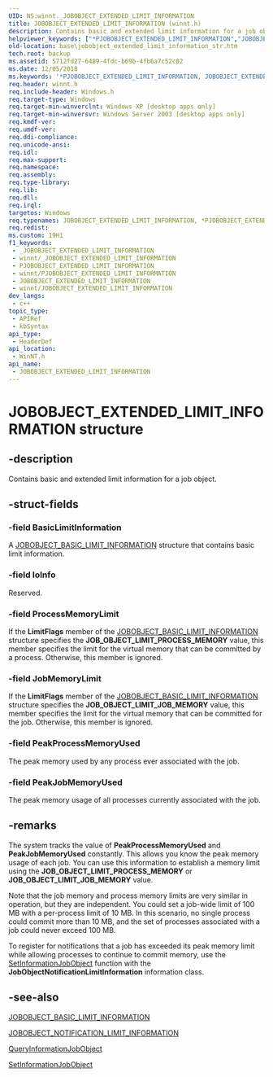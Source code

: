 ```yaml
---
UID: NS:winnt._JOBOBJECT_EXTENDED_LIMIT_INFORMATION
title: JOBOBJECT_EXTENDED_LIMIT_INFORMATION (winnt.h)
description: Contains basic and extended limit information for a job object.
helpviewer_keywords: ["*PJOBOBJECT_EXTENDED_LIMIT_INFORMATION","JOBOBJECT_EXTENDED_LIMIT_INFORMATION","JOBOBJECT_EXTENDED_LIMIT_INFORMATION structure","PJOBOBJECT_EXTENDED_LIMIT_INFORMATION","PJOBOBJECT_EXTENDED_LIMIT_INFORMATION structure pointer","_JOBOBJECT_EXTENDED_LIMIT_INFORMATION","_win32_jobobject_extended_limit_information_str","base.jobobject_extended_limit_information_str","winnt/JOBOBJECT_EXTENDED_LIMIT_INFORMATION","winnt/PJOBOBJECT_EXTENDED_LIMIT_INFORMATION"]
old-location: base\jobobject_extended_limit_information_str.htm
tech.root: backup
ms.assetid: 5712fd27-6489-4fdc-b69b-4fb6a7c52c02
ms.date: 12/05/2018
ms.keywords: '*PJOBOBJECT_EXTENDED_LIMIT_INFORMATION, JOBOBJECT_EXTENDED_LIMIT_INFORMATION, JOBOBJECT_EXTENDED_LIMIT_INFORMATION structure, PJOBOBJECT_EXTENDED_LIMIT_INFORMATION, PJOBOBJECT_EXTENDED_LIMIT_INFORMATION structure pointer, _JOBOBJECT_EXTENDED_LIMIT_INFORMATION, _win32_jobobject_extended_limit_information_str, base.jobobject_extended_limit_information_str, winnt/JOBOBJECT_EXTENDED_LIMIT_INFORMATION, winnt/PJOBOBJECT_EXTENDED_LIMIT_INFORMATION'
req.header: winnt.h
req.include-header: Windows.h
req.target-type: Windows
req.target-min-winverclnt: Windows XP [desktop apps only]
req.target-min-winversvr: Windows Server 2003 [desktop apps only]
req.kmdf-ver: 
req.umdf-ver: 
req.ddi-compliance: 
req.unicode-ansi: 
req.idl: 
req.max-support: 
req.namespace: 
req.assembly: 
req.type-library: 
req.lib: 
req.dll: 
req.irql: 
targetos: Windows
req.typenames: JOBOBJECT_EXTENDED_LIMIT_INFORMATION, *PJOBOBJECT_EXTENDED_LIMIT_INFORMATION
req.redist: 
ms.custom: 19H1
f1_keywords:
 - _JOBOBJECT_EXTENDED_LIMIT_INFORMATION
 - winnt/_JOBOBJECT_EXTENDED_LIMIT_INFORMATION
 - PJOBOBJECT_EXTENDED_LIMIT_INFORMATION
 - winnt/PJOBOBJECT_EXTENDED_LIMIT_INFORMATION
 - JOBOBJECT_EXTENDED_LIMIT_INFORMATION
 - winnt/JOBOBJECT_EXTENDED_LIMIT_INFORMATION
dev_langs:
 - c++
topic_type:
 - APIRef
 - kbSyntax
api_type:
 - HeaderDef
api_location:
 - WinNT.h
api_name:
 - JOBOBJECT_EXTENDED_LIMIT_INFORMATION
---
```


# JOBOBJECT_EXTENDED_LIMIT_INFORMATION structure


## -description

Contains basic and extended limit information for a job object.

## -struct-fields

### -field BasicLimitInformation

A 
<a href="/windows/desktop/api/winnt/ns-winnt-jobobject_basic_limit_information">JOBOBJECT_BASIC_LIMIT_INFORMATION</a> structure that contains basic limit information.

### -field IoInfo

Reserved.

### -field ProcessMemoryLimit

If the <b>LimitFlags</b> member of the 
<a href="/windows/desktop/api/winnt/ns-winnt-jobobject_basic_limit_information">JOBOBJECT_BASIC_LIMIT_INFORMATION</a> structure specifies the <b>JOB_OBJECT_LIMIT_PROCESS_MEMORY</b> value, this member specifies the limit for the virtual memory that can be committed by a process. Otherwise, this member is ignored.

### -field JobMemoryLimit

If the <b>LimitFlags</b> member of the 
<a href="/windows/desktop/api/winnt/ns-winnt-jobobject_basic_limit_information">JOBOBJECT_BASIC_LIMIT_INFORMATION</a> structure specifies the <b>JOB_OBJECT_LIMIT_JOB_MEMORY</b> value, this member specifies the limit for the virtual memory that can be committed for the job. Otherwise, this member is ignored.

### -field PeakProcessMemoryUsed

The peak memory used by any process ever associated with the job.

### -field PeakJobMemoryUsed

The peak memory usage of all processes currently associated with the job.

## -remarks

The system tracks the value of <b>PeakProcessMemoryUsed</b> and <b>PeakJobMemoryUsed</b> constantly. This allows you know the peak memory usage of each job. You can use this information to establish a memory limit using the <b>JOB_OBJECT_LIMIT_PROCESS_MEMORY</b> or <b>JOB_OBJECT_LIMIT_JOB_MEMORY</b> value.

Note that the job memory and process memory limits are very similar in operation, but they are independent. You could set a job-wide limit of 100 MB with a per-process limit of 10 MB. In this scenario, no single process could commit more than 10 MB, and the set of processes associated with a job could never exceed 100 MB.

To register for notifications  that a job has exceeded its peak memory limit while allowing processes to continue to commit memory, use the <a href="/windows/desktop/api/jobapi2/nf-jobapi2-setinformationjobobject">SetInformationJobObject</a> function with the <b>JobObjectNotificationLimitInformation</b> information class.

## -see-also

<a href="/windows/desktop/api/winnt/ns-winnt-jobobject_basic_limit_information">JOBOBJECT_BASIC_LIMIT_INFORMATION</a>



<a href="/windows/win32/api/winnt/ns-winnt-jobobject_notification_limit_information">JOBOBJECT_NOTIFICATION_LIMIT_INFORMATION</a>



<a href="/windows/desktop/api/jobapi2/nf-jobapi2-queryinformationjobobject">QueryInformationJobObject</a>



<a href="/windows/desktop/api/jobapi2/nf-jobapi2-setinformationjobobject">SetInformationJobObject</a>